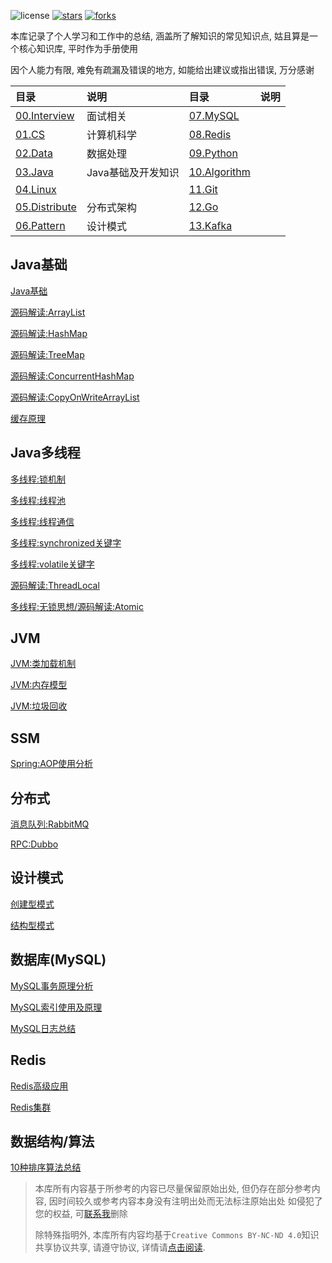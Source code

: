 ![license](https://img.shields.io/packagist/l/doctrine/orm.svg)
[![stars](https://img.shields.io/github/stars/luvx21/doc.svg?style=flat&label=Star)](https://github.com/luvx21/doc/stargazers)
[![forks](https://img.shields.io/github/forks/luvx21/doc.svg?style=flat&label=Fork)](https://github.com/luvx21/doc/fork)

本库记录了个人学习和工作中的总结, 涵盖所了解知识的常见知识点, 姑且算是一个核心知识库, 平时作为手册使用

因个人能力有限, 难免有疏漏及错误的地方, 如能给出建议或指出错误, 万分感谢

| 目录                             | 说明               | 目录                           | 说明 |
| :------------------------------- | :----------------- | :----------------------------- | :--- |
| [00.Interview](./00.Interview)   | 面试相关           | [07.MySQL](./07.MySQL)         |      |
| [01.CS](./01.CS)                 | 计算机科学         | [08.Redis](./08.Redis)         |      |
| [02.Data](./02.Data)             | 数据处理           | [09.Python](./09.Python)       |      |
| [03.Java](./03.Java)             | Java基础及开发知识 | [10.Algorithm](./10.Algorithm) |      |
| [04.Linux](./04.Linux)           |                    | [11.Git](./11.Git)             |      |
| [05.Distribute](./05.Distribute) | 分布式架构         | [12.Go](./12.Go)               |      |
| [06.Pattern](./06.Pattern)       | 设计模式           | [13.Kafka](./13.Kafka)         |      |

## Java基础

[Java基础](./03.Java/00.Foundation)

[源码解读:ArrayList](./03.Java/01.readsource/03.ArrayList.md)

[源码解读:HashMap](./03.Java/01.readsource/05.HashMap.md)

[源码解读:TreeMap](./03.Java/01.readsource/12.TreeMap.md)

[源码解读:ConcurrentHashMap](./03.Java/01.readsource/15.ConcurrentHashMap.md)

[源码解读:CopyOnWriteArrayList](./03.Java/01.readsource/18.CopyOnWriteArrayList.md)

[缓存原理](./03.Java/04.Cache)

## Java多线程

[多线程:锁机制](./03.Java/03.Thread/01.Lock.md)

[多线程:线程池](./03.Java/03.Thread/03.线程池.md)

[多线程:线程通信](./03.Java/03.Thread/04.线程通信.md)

[多线程:synchronized关键字](./03.Java/03.Thread/05.synchronized.md)

[多线程:volatile关键字](./03.Java/03.Thread/06.volatile.md)

[源码解读:ThreadLocal](./03.Java/01.readsource/17.ThreadLocal.md)

[多线程:无锁思想/源码解读:Atomic](./03.Java/01.readsource/20.Atomic.md)

## JVM

[JVM:类加载机制](./03.Java/02.jvm/00.JVMClassLoader.md)

[JVM:内存模型](./03.Java/02.jvm/01.JVMMemory.md)

[JVM:垃圾回收](./03.Java/02.jvm/02.JVMGC.md)

## SSM

[Spring:AOP使用分析](./03.Java/Spring/02.AOP.md)

## 分布式

[消息队列:RabbitMQ](./05.Distribute/07.RabbitMQ.md)

[RPC:Dubbo](./05.Distribute/03.Dubbo.md)

## 设计模式

[创建型模式](./06.Pattern/01.Creational)

[结构型模式](./06.Pattern/02.Structural)

## 数据库(MySQL)

[MySQL事务原理分析](./07.MySQL/02.transaction.md)

[MySQL索引使用及原理](./07.MySQL/04.Index.md)

[MySQL日志总结](./07.MySQL/07.MySQL_Log.md)

## Redis

[Redis高级应用](./08.Redis/03.Redis高级.md)

[Redis集群](./08.Redis/04.Redis集群.md)

## 数据结构/算法

[10种排序算法总结](./10.Algorithm/01.sort)


> 本库所有内容基于所参考的内容已尽量保留原始出处, 但仍存在部分参考内容, 因时间较久或参考内容本身没有注明出处而无法标注原始出处
> 如侵犯了您的权益, 可[联系我](mailto:ren_xie@outlook.com)删除
>
> 除特殊指明外, 本库所有内容均基于`Creative Commons BY-NC-ND 4.0`知识共享协议共享, 请遵守协议, 详情请[点击阅读](https://creativecommons.org/licenses/by-nc-nd/4.0/).

